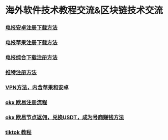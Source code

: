 # 海外软件技术教程交流&区块链技术交流

### [电报安卓注册下载方法](./docs/telegram-android)
### [电报苹果注册下载方法](./docs/telegram-ios)
### [电报综合下载注册方法](./docs/register)
### [推特注册方法](./docs/twitter)
### [VPN方法，内含苹果和安卓](./docs/vpn)
### [okx 欧易注册流程](./docs/okx)
### [okx 欧易节点返佣，兑换USDT，成为号商赚钱方法](./docs/okx-buy-coins)
### [tiktok 教程](./docs/tiktok)